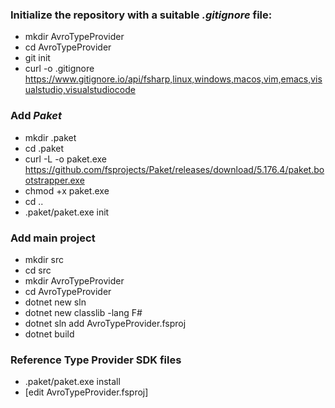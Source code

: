 ### Initialize the repository with a suitable _.gitignore_ file:

- mkdir AvroTypeProvider
- cd AvroTypeProvider
- git init
- curl -o .gitignore https://www.gitignore.io/api/fsharp,linux,windows,macos,vim,emacs,visualstudio,visualstudiocode

### Add _Paket_ 

- mkdir .paket
- cd .paket
- curl -L -o paket.exe https://github.com/fsprojects/Paket/releases/download/5.176.4/paket.bootstrapper.exe
- chmod +x paket.exe
- cd ..
- .paket/paket.exe init

### Add main project

- mkdir src
- cd src
- mkdir AvroTypeProvider
- cd AvroTypeProvider
- dotnet new sln
- dotnet new classlib -lang F#
- dotnet sln add AvroTypeProvider.fsproj
- dotnet build

### Reference Type Provider SDK files

- .paket/paket.exe install
- [edit AvroTypeProvider.fsproj]